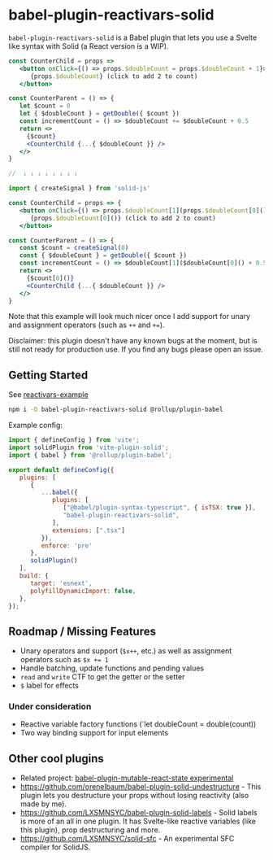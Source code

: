 # babel-plugin-reactivars-solid

`babel-plugin-reactivars-solid` is a Babel plugin that lets you use a Svelte like syntax with Solid (a React version is a WIP).


```jsx
const CounterChild = props =>
   <button onClick={() => props.$doubleCount = props.$doubleCount + 1}>
      {props.$doubleCount} (click to add 2 to count)
   </button>

const CounterParent = () => {
   let $count = 0
   let { $doubleCount } = getDouble({ $count })
   const incrementCount = () => $doubleCount += $doubleCount + 0.5
   return <>
     {$count}
     <CounterChild {...{ $doubleCount }} />
   </>
}

//  ↓ ↓ ↓ ↓ ↓ ↓ ↓ ↓

import { createSignal } from 'solid-js'

const CounterChild = props => {
   <button onClick={() => props.$doubleCount[1](props.$doubleCount[0]() + 1)}>
      {props.$doubleCount[0]()} (click to add 2 to count)
   </button>

const CounterParent = () => {
   const $count = createSignal(0)
   const { $doubleCount } = getDouble({ $count })
   const incrementCount = () => $doubleCount[1]($doubleCount[0]() + 0.5)
   return <>
     {$count[0]()}
     <CounterChild {...{ $doubleCount }} />
   </>
}
```

Note that this example will look much nicer once I add support for unary and assignment operators (such as `++` and `+=`).

Disclaimer: this plugin doesn't have any known bugs at the moment, but is still not ready for production use. If you find any bugs please open an issue.


## Getting Started

See [reactivars-example](https://github.com/orenelbaum/reactivars-example)

```sh
npm i -D babel-plugin-reactivars-solid @rollup/plugin-babel
```

Example config:
```js
import { defineConfig } from 'vite';
import solidPlugin from 'vite-plugin-solid';
import { babel } from '@rollup/plugin-babel';

export default defineConfig({
   plugins: [
      {
         ...babel({
            plugins: [
               ["@babel/plugin-syntax-typescript", { isTSX: true }],
               "babel-plugin-reactivars-solid",
            ],
            extensions: [".tsx"]
         }),
         enforce: 'pre'
      },
      solidPlugin()
   ],
   build: {
      target: 'esnext',
      polyfillDynamicImport: false,
   },
});
```


## Roadmap / Missing Features
- Unary operators and support (`$x++`, etc.) as well as assignment operators such as `$x += 1`
- Handle batching, update functions and pending values
- `read` and `write` CTF to get the getter or the setter
- `$` label for effects
### Under consideration
- Reactive variable factory functions (`let doubleCount = double$($count))
- Two way binding support for input elements



## Other cool plugins
- Related project: [babel-plugin-mutable-react-state experimental](https://github.com/barelyhuman/mute)
- https://github.com/orenelbaum/babel-plugin-solid-undestructure - This plugin lets you destructure your props without losing reactivity (also made by me).
- https://github.com/LXSMNSYC/babel-plugin-solid-labels - Solid labels is more of an all in one plugin. It has Svelte-like reactive variables (like this plugin), prop destructuring and more.
- https://github.com/LXSMNSYC/solid-sfc - An experimental SFC compiler for SolidJS.
